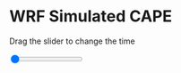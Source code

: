 <h1>WRF Simulated CAPE</h1>
<p>Drag the slider to change the time</p>

<div class="slidecontainer">
<input oninput='setImage(this)' class="slider" type="range" min="0" max="11" value="0" step="1" />
<img id='img'/>
</div>

<script>
var img = document.getElementById('img');
var img_array = ['/assets/images/wrf/cp_wrfout_d01_2020-05-09_12:00:00.png',
'/assets/images/wrf/cp_wrfout_d01_2020-05-09_13:00:00.png',
'/assets/images/wrf/cp_wrfout_d01_2020-05-09_14:00:00.png',
'/assets/images/wrf/cp_wrfout_d01_2020-05-09_15:00:00.png',
'/assets/images/wrf/cp_wrfout_d01_2020-05-09_16:00:00.png',
'/assets/images/wrf/cp_wrfout_d01_2020-05-09_17:00:00.png',
'/assets/images/wrf/cp_wrfout_d01_2020-05-09_18:00:00.png',
'/assets/images/wrf/cp_wrfout_d01_2020-05-09_19:00:00.png',
'/assets/images/wrf/cp_wrfout_d01_2020-05-09_20:00:00.png',
'/assets/images/wrf/cp_wrfout_d01_2020-05-09_21:00:00.png',
'/assets/images/wrf/cp_wrfout_d01_2020-05-09_22:00:00.png',];
function setImage(obj)
{
        var value = obj.value;
        img.src = img_array[value];

}
</script>
